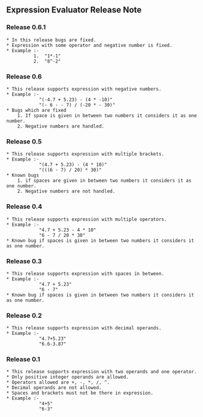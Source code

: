 ## Expression Evaluator Release Note

### Release 0.6.1
    * In this release bugs are fixed.
    * Expression with some operator and negative number is fixed.
    * Example :-
              1.  "1*-1"
              2.  "8^-2"

### Release 0.6
    * This release supports expression with negative numbers.
    * Example :-
                "(-4.7 + 5.23) - (4 * -10)"
                "(- 6 - - 7) / (-20 * - 30)"
    * Bugs which are fixed
        1. If space is given in between two numbers it considers it as one number.
        2. Negative numbers are handled.


### Release 0.5
    * This release supports expression with multiple brackets.
    * Example :-
                "(4.7 + 5.23) - (4 * 10)"
                "(((6 - 7) / 20) * 30)"
    * Known bugs
        1. if spaces are given in between two numbers it considers it as one number.
        2. Negative numbers are not handled.

### Release 0.4
    * This release supports expression with multiple operators.
    * Example :-
                "4.7 + 5.23 - 4 * 10"
                "6 - 7 / 20 * 30"
    * Known bug if spaces is given in between two numbers it considers it as one number.


### Release 0.3
    * This release supports expression with spaces in between.
    * Example :-
                "4.7 + 5.23"
                "6 - 7"
    * Known bug if spaces is given in between two numbers it considers it as one number.


### Release 0.2
    * This release supports expression with decimal operands.
    * Example :-
                "4.7+5.23"
                "6.6-3.87"


### Release 0.1
    * This release supports expression with two operands and one operator.
    * Only positive integer operands are allowed.
    * Operators allowed are +, -, *, /, ^.
    * Decimal operands are not allowed.
    * Spaces and brackets must not be there in expression.
    * Example :-
                "4+5"
                "6-3"